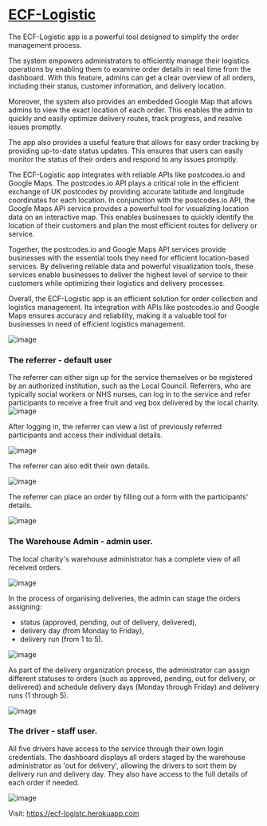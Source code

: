 # [ECF-Logistic](https://ecf-logistc.herokuapp.com/)

The ECF-Logistic app is a powerful tool designed to simplify the order management process. 

The system empowers administrators to efficiently manage their logistics operations by enabling them to examine order details in real time from the dashboard. With this feature, admins can get a clear overview of all orders, including their status, customer information, and delivery location.

Moreover, the system also provides an embedded Google Map that allows admins to view the exact location of each order. This enables the admin to quickly and easily optimize delivery routes, track progress, and resolve issues promptly.

The app also provides a useful feature that allows for easy order tracking by providing up-to-date status updates. This ensures that users can easily monitor the status of their orders and respond to any issues promptly.

The ECF-Logistic app integrates with reliable APIs like postcodes.io and Google Maps. The postcodes.io API plays a critical role in the efficient exchange of UK postcodes by providing accurate latitude and longitude coordinates for each location. In conjunction with the postcodes.io API, the Google Maps API service provides a powerful tool for visualizing location data on an interactive map. This enables businesses to quickly identify the location of their customers and plan the most efficient routes for delivery or service. 

Together, the postcodes.io and Google Maps API services provide businesses with the essential tools they need for efficient location-based services. By delivering reliable data and powerful visualization tools, these services enable businesses to deliver the highest level of service to their customers while optimizing their logistics and delivery processes.

Overall, the ECF-Logistic app is an efficient solution for order collection and logistics management. Its integration with APIs like postcodes.io and Google Maps ensures accuracy and reliability, making it a valuable tool for businesses in need of efficient logistics management.

![image](https://drive.google.com/uc?export=view&id=1z-FHF0_hT7tkE0wr46SASJRM1xu2Fszz)

### The referrer - default user
The referrer can either sign up for the service themselves or be registered by an authorized institution, such as the Local Council.
Referrers, who are typically social workers or NHS nurses, can log in to the service and refer participants to receive a free fruit and veg box delivered by the local charity.
![image](https://drive.google.com/uc?export=view&id=1AOGrjwXn6X88DcEWi1u0kYmRo0wEEDNa)

After logging in, the referrer can view a list of previously referred participants and access their individual details.

![image](https://drive.google.com/uc?export=view&id=1SGEWCSW2JrNsn0FZSzi5-UCf5_zAyO8L)

The referrer can also edit their own details. 

![image](https://drive.google.com/uc?export=view&id=1exMVCAJUbrgm3pkT6BwAac2kwFkCRnpV)

The referrer can place an order by filling out a form with the participants' details.

![image](https://drive.google.com/uc?export=view&id=19yV7gxb-mkGLVQ6bCVINaCBpxsfj1l9u)


### The Warehouse Admin - admin user.
The local charity's warehouse administrator has a complete view of all received orders.

![image](https://drive.google.com/uc?export=view&id=19NKeWV6QfMZYZyY_BphR3hd9MnuZYi_E)

In the process of organising deliveries, the admin can stage the orders assigning: 
* status (approved, pending, out of delivery, delivered),
* delivery day (from Monday to Friday),
* delivery run (from 1 to 5).

![image](https://drive.google.com/uc?export=view&id=1tHvM8reN9SZVT9Bh9mDinr5BAYioGDYe)
	
As part of the delivery organization process, the administrator can assign different statuses to orders (such as approved, pending, out for delivery, or delivered) and schedule delivery days (Monday through Friday) and delivery runs (1 through 5). 

![image](https://drive.google.com/uc?export=view&id=1IJSsMD2wzHgJlB1_nkYyuP8Ct4vbKhN5)

### The driver - staff user.
All five drivers have access to the service through their own login credentials. The dashboard displays all orders staged by the warehouse administrator as 'out for delivery', allowing the drivers to sort them by delivery run and delivery day. They also have access to the full details of each order if needed.

![image](https://drive.google.com/uc?export=view&id=1PVg3j3lKFkInu1oRc_-zbpisymRUN4NB)

Visit: https://ecf-logistc.herokuapp.com
